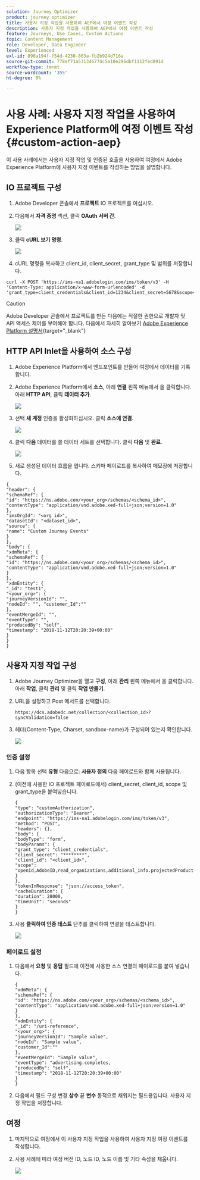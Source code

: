 ```yaml
---
solution: Journey Optimizer
product: journey optimizer
title: 사용자 지정 작업을 사용하여 AEP에서 여정 이벤트 작성
description: 사용자 지정 작업을 사용하여 AEP에서 여정 이벤트 작성
feature: Journeys, Use Cases, Custom Actions
topic: Content Management
role: Developer, Data Engineer
level: Experienced
exl-id: 890a194f-f54d-4230-863a-fb2b924d716a
source-git-commit: 778ef71a531346774c5e10e296dbf1112fed891d
workflow-type: tm+mt
source-wordcount: '355'
ht-degree: 0%

---
```


# 사용 사례: 사용자 지정 작업을 사용하여 Experience Platform에 여정 이벤트 작성{#custom-action-aep}

이 사용 사례에서는 사용자 지정 작업 및 인증된 호출을 사용하여 여정에서 Adobe Experience Platform에 사용자 지정 이벤트를 작성하는 방법을 설명합니다.

## IO 프로젝트 구성

1. Adobe Developer 콘솔에서 **프로젝트** IO 프로젝트를 여십시오.

1. 다음에서 **자격 증명** 섹션, 클릭 **OAuth 서버 간**.

   ![](assets/custom-action-aep-1.png)

1. 클릭 **cURL 보기 명령**.

   ![](assets/custom-action-aep-2.png)

1. cURL 명령을 복사하고 client_id, client_secret, grant_type 및 범위를 저장합니다.

```
curl -X POST 'https://ims-na1.adobelogin.com/ims/token/v3' -H 'Content-Type: application/x-www-form-urlencoded' -d 'grant_type=client_credentials&client_id=1234&client_secret=5678&scope=openid,AdobeID,read_organizations,additional_info.projectedProductContext,session'
```

>[!CAUTION]
>
>Adobe Developer 콘솔에서 프로젝트를 만든 다음에는 적절한 권한으로 개발자 및 API 액세스 제어를 부여해야 합니다. 다음에서 자세히 알아보기 [Adobe Experience Platform 설명서](https://experienceleague.adobe.com/en/docs/experience-platform/landing/platform-apis/api-authentication#grant-developer-and-api-access-control){target="_blank"}

## HTTP API Inlet을 사용하여 소스 구성

1. Adobe Experience Platform에서 엔드포인트를 만들어 여정에서 데이터를 기록합니다.

1. Adobe Experience Platform에서 **소스**, 아래 **연결** 왼쪽 메뉴에서 을 클릭합니다. 아래 **HTTP API**, 클릭 **데이터 추가**.

   ![](assets/custom-action-aep-3.png)

1. 선택 **새 계정** 인증을 활성화하십시오. 클릭 **소스에 연결**.

   ![](assets/custom-action-aep-4.png)

1. 클릭 **다음** 데이터를 쓸 데이터 세트를 선택합니다. 클릭 **다음** 및 **완료**.

   ![](assets/custom-action-aep-5.png)

1. 새로 생성된 데이터 흐름을 엽니다. 스키마 페이로드를 복사하여 메모장에 저장합니다.

```
{
"header": {
"schemaRef": {
"id": "https://ns.adobe.com/<your_org>/schemas/<schema_id>",
"contentType": "application/vnd.adobe.xed-full+json;version=1.0"
},
"imsOrgId": "<org_id>",
"datasetId": "<dataset_id>",
"source": {
"name": "Custom Journey Events"
}
},
"body": {
"xdmMeta": {
"schemaRef": {
"id": "https://ns.adobe.com/<your_org>/schemas/<schema_id>",
"contentType": "application/vnd.adobe.xed-full+json;version=1.0"
}
},
"xdmEntity": {
"_id": "test1",
"<your_org>": {
"journeyVersionId": "",
"nodeId": "", "customer_Id":""
},
"eventMergeId": "",
"eventType": "",
"producedBy": "self",
"timestamp": "2018-11-12T20:20:39+00:00"
}
}
}
```

## 사용자 지정 작업 구성

1. Adobe Journey Optimizer을 열고 **구성**, 아래 **관리** 왼쪽 메뉴에서 을 클릭합니다. 아래 **작업**, 클릭 **관리** 및 클릭 **작업 만들기**.

1. URL을 설정하고 Post 메서드를 선택합니다.

   `https://dcs.adobedc.net/collection/<collection_id>?syncValidation=false`

1. 헤더(Content-Type, Charset, sandbox-name)가 구성되어 있는지 확인합니다.

   ![](assets/custom-action-aep-7bis.png)

### 인증 설정

1. 다음 항목 선택 **유형** 다음으로: **사용자 정의** 다음 페이로드와 함께 사용됩니다.

1. (이전에 사용한 IO 프로젝트 페이로드에서) client_secret, client_id, scope 및 grant_type을 붙여넣습니다.

   ```
   {
   "type": "customAuthorization",
   "authorizationType": "Bearer",
   "endpoint": "https://ims-na1.adobelogin.com/ims/token/v3",
   "method": "POST",
   "headers": {},
   "body": {
   "bodyType": "form",
   "bodyParams": {
   "grant_type": "client_credentials",
   "client_secret": "********",
   "client_id": "<client_id>",
   "scope": "openid,AdobeID,read_organizations,additional_info.projectedProductContext,session"
   }
   },
   "tokenInResponse": "json://access_token",
   "cacheDuration": {
   "duration": 28000,
   "timeUnit": "seconds"
   }
   }
   ```

1. 사용 **클릭하여 인증 테스트** 단추를 클릭하여 연결을 테스트합니다.

   ![](assets/custom-action-aep-8.png)

### 페이로드 설정

1. 다음에서 **요청** 및 **응답** 필드에 이전에 사용한 소스 연결의 페이로드를 붙여 넣습니다.

   ```
   {
   "xdmMeta": {
   "schemaRef": {
   "id": "https://ns.adobe.com/<your_org>/schemas/<schema_id>",
   "contentType": "application/vnd.adobe.xed-full+json;version=1.0"
   }
   },
   "xdmEntity": {
   "_id": "/uri-reference",
   "<your_org>": {
   "journeyVersionId": "Sample value",
   "nodeId": "Sample value",
   "customer_Id":""
   },
   "eventMergeId": "Sample value",
   "eventType": "advertising.completes,
   "producedBy": "self",
   "timestamp": "2018-11-12T20:20:39+00:00"
   }
   }
   ```

1. 다음에서 필드 구성 변경 **상수** 끝 **변수** 동적으로 채워지는 필드용입니다. 사용자 지정 작업을 저장합니다.

## 여정

1. 마지막으로 여정에서 이 사용자 지정 작업을 사용하여 사용자 지정 여정 이벤트를 작성합니다.

1. 사용 사례에 따라 여정 버전 ID, 노드 ID, 노드 이름 및 기타 속성을 채웁니다.

   ![](assets/custom-action-aep-9.png)
